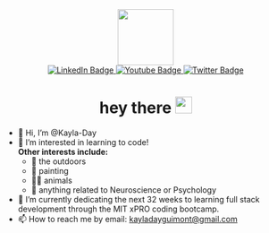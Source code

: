 <div id="header" align="center">
  <img src="https://media.giphy.com/media/L1R1tvI9svkIWwpVYr/giphy.gif" width="100"/>
     <div id="badges">
          <a href="your-linkedin-URL">
  <img src="https://img.shields.io/badge/linkedin-blue?style=for-the-badge&logo=linkedin&logoColor=white" alt="LinkedIn Badge"/>
          </a>
          <a href="your-youtube-URL">
               <img src="https://img.shields.io/badge/YouTube-red?style=for-the-badge&logo=youtube&logoColor=white" alt="Youtube Badge"/>
          </a>
          <a href="your-twitter-URL">  
               <img src="https://img.shields.io/badge/Twitter-blue?style=for-the-badge&logo=twitter&logoColor=white" alt="Twitter Badge"/>
          </a>     
</div>
<img src="https://komarev.com/ghpvc/?username=kayla-day&style=flat-square&color=blue" alt=""/>
     <h1>
  hey there
  <img src="https://media.giphy.com/media/hvRJCLFzcasrR4ia7z/giphy.gif" width="30px"/>
</h1></div>
     


- 👋 Hi, I’m @Kayla-Day
- 👀 I’m interested in learning to code! 
     <br><strong>Other interests include:</strong> 
     - 🌲 the outdoors 
     - 🎨 painting 
     - 🐻‍❄️ animals
     - 🧠 anything related to Neuroscience or Psychology  
- 🌱 I’m currently dedicating the next 32 weeks to learning full stack development through the MIT xPRO coding bootcamp.
- 📫 How to reach me by email: kayladayguimont@gmail.com

<!---
Kayla-Day/Kayla-Day is a ✨ special ✨ repository because its `README.md` (this file) appears on your GitHub profile.
You can click the Preview link to take a look at your changes.
--->
   
